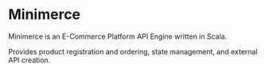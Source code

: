 # Minimerce

Minimerce is an E-Commerce Platform API Engine written in Scala.

Provides product registration and ordering, state management, and external API creation.
